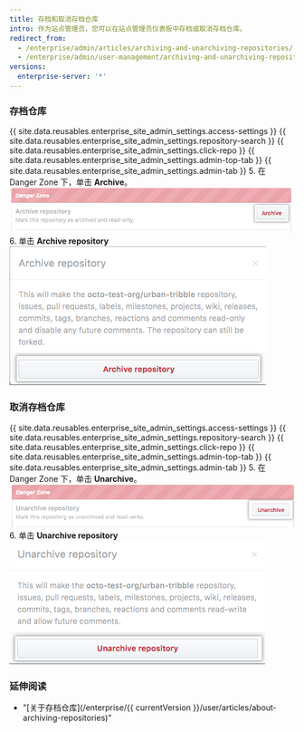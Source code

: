 ```yaml
---
title: 存档和取消存档仓库
intro: 作为站点管理员，您可以在站点管理员仪表板中存档或取消存档仓库。
redirect_from:
  - /enterprise/admin/articles/archiving-and-unarchiving-repositories/
  - /enterprise/admin/user-management/archiving-and-unarchiving-repositories
versions:
  enterprise-server: '*'
---
```


### 存档仓库
{{ site.data.reusables.enterprise_site_admin_settings.access-settings }}
{{ site.data.reusables.enterprise_site_admin_settings.repository-search }}
{{ site.data.reusables.enterprise_site_admin_settings.click-repo }}
{{ site.data.reusables.enterprise_site_admin_settings.admin-top-tab }}
{{ site.data.reusables.enterprise_site_admin_settings.admin-tab }}
5. 在 Danger Zone 下，单击 **Archive**。 ![Archive 按钮](/assets/images/enterprise/site-admin-settings/repo-archive.png)
6. 单击 **Archive repository** ![Archive repository 按钮](/assets/images/enterprise/site-admin-settings/repo-archive-confirm.png)

### 取消存档仓库
{{ site.data.reusables.enterprise_site_admin_settings.access-settings }}
{{ site.data.reusables.enterprise_site_admin_settings.repository-search }}
{{ site.data.reusables.enterprise_site_admin_settings.click-repo }}
{{ site.data.reusables.enterprise_site_admin_settings.admin-top-tab }}
{{ site.data.reusables.enterprise_site_admin_settings.admin-tab }}
5. 在 Danger Zone 下，单击 **Unarchive**。 ![Archive 按钮](/assets/images/enterprise/site-admin-settings/repo-unarchive.png)
6. 单击 **Unarchive repository** ![Archive repository 按钮](/assets/images/enterprise/site-admin-settings/repo-unarchive-confirm.png)

### 延伸阅读
- "[关于存档仓库](/enterprise/{{ currentVersion }}/user/articles/about-archiving-repositories)"
